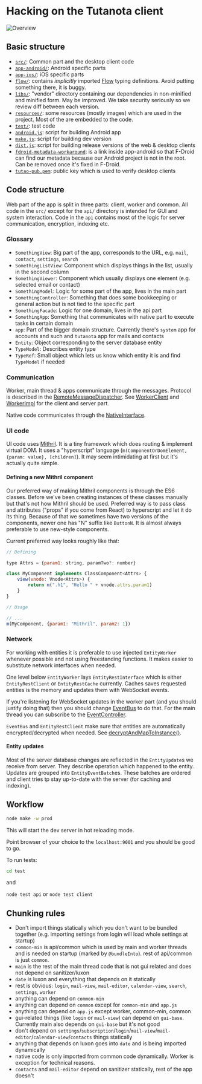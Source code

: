 # Hacking on the Tutanota client

![Overview](Overview.svg)

## Basic structure
 * [`src/`](../src): Common part and the desktop client code
 * [`app-android/`](../app-android): Android specific parts
 * [`app-ios/`](../app-ios): iOS specific parts
 * [`flow/`](../flow): contains *implicitly* imported [Flow](https://flow.org/) typing definitions. Avoid putting something there,
 it is buggy.
 * [`libs/`](../libs): "vendor" directory containing our dependencies in non-minified and minified form. May be improved. We take
 security seriously so we review diff between each version.
 * [`resources/`](../resources): some resources (mostly images) which are used in the project. Most of the are embedded to the code.
 * [`test/`](../test): test code
 * [`android.js`](../android.js): script for building Android app
 * [`make.js`](../make.js): script for building dev version
 * [`dist.js`](../dist.js): script for building release versions of the web & desktop clients
 * [`fdroid-metadata-workaround`](../fdroid-metadata-workaround): is a link inside app-android so that F-Droid can find our metadata because our Android
 project is not in the root. Can be removed once it's fixed in F-Droid.
 * [`tutao-pub.pem`](../tutao-pub.pem): public key which is used to verify desktop clients
 
## Code structure
Web part of the app is split in three parts: client, worker and common.
All code in the `src/` except for the `api/` directory is intended for GUI and system interaction. Code in the `api`
contains most of the logic for server communication, encryption, indexing etc.

### Glossary
 * `SomethingView`: Big part of the app, corresponds to the URL, e.g. `mail`, `contact`, `settings`, `search`
 * `SomethingListView`: Component which displays things in the list, usually in the second column
 * `SomethingViewer`: Component which usually displays one element (e.g. selected email or contact)
 * `SomethingModel`: Logic for some part of the app, lives in the main part
 * `SomethingController`: Something that does some bookkeeping or general action but is not tied to the specific part
 * `SomethingFacade`: Logic for one domain, lives in the api part
 * `SomethingApp`: Something that communicates with native part to execute tasks in certain domain
 * `app`: Part of the bigger domain structure. Currently there's `system` app for accounts and such and
 `tutanota` app for mails and contacts
 * `Entity`: Object corresponding to the server database entity
 * `TypeModel`: Describes entity type
 * `TypeRef`: Small object which lets us know which entity it is and find `TypeModel` if needed

### Communication
Worker, main thread & apps communicate through the messages. Protocol is described in the
[RemoteMessageDispatcher](../src/api/common/MessageDispatcher.js). See [WorkerClient](../src/api/main/WorkerClient.js) and
[WorkerImpl](../src/api/worker/WorkerImpl.js) for the client and server part.

Native code communicates through the [NativeInterface](../src/native/common/NativeInterface.js).

### UI code
UI code uses [Mithril](http://mithril.js.org/). It is a tiny framework which does routing & implement virtual DOM.
It uses a "hyperscript" language (`m(ComponentOrDomElement, {param: value}, [children]`). It may seem intimidating
at first but it's actually quite simple.

#### Defining a new Mithril component
Our preferred way of making Mithril components is through the ES6 classes. Before we've been creating instances of
these classes manually but that's not how Mithril should be used. Preferred way is to pass class and attributes
("props" if you come from React) to hyperscript and let it do its thing. Because of that we sometimes have two versions
of the components, newer one has "N" suffix like `ButtonN`. It is almost always preferable to use new-style components.

Current preferred way looks roughly like that:

```javascript
// Defining

type Attrs = {param1: string, paramTwo?: number}

class MyComponent implements ClassComponent<Attrs> {
	view(vnode: Vnode<Attrs>) {
		return m(".h1", "Hello " + vnode.attrs.param1)
	}
}

// Usage

// ...
m(MyComponent, {param1: "Mithril", param2: 1})
```


### Network
For working with entities it is preferable to use injected `EntityWorker` whenever possible and not using freestanding
functions. It makes easier to substitute network interfaces when needed.

One level below `EntityWorker` lays `EntityRestInterface` which is either `EntityRestClient` or `EntityRestCache`
currently. Caches saves requested entities is the memory and updates them with WebSocket events.

If you're listening for WebSocket updates in the worker part (and you should justify doing that) then you should change
[EventBus](../src/api/worker/EventBusClient.js) to do that. For the main thread you can subscribe to the 
[EventController](../src/api/main/EventController.js).

`EventBus` and `EntityRestClient` make sure that entities are automatically encrypted/decrypted when needed. See
[decryptAndMapToInstance()](../src/api/worker/crypto/CryptoFacade.js).

#### Entity updates
Most of the server database changes are reflected in the `EntityUpdate`s we receive from server. They describe
operation which happened to the entity. Updates are grouped into `EntityEventBatch`es. These batches are ordered and
client tries tp stay up-to-date with the server (for caching and indexing).

## Workflow
```bash
node make -w prod
```

This will start the dev server in hot reloading mode.

Point browser of your choice to the `localhost:9001` and you should be good to go.

To run tests:

```bash
cd test
```
 
and

 `node test api` or `node test client`


## Chunking rules
 - Don't import things statically which you don't want to be bundled together (e.g. importing settings from login will
  load whole settings at startup)
 - `common-min` is api/common which is used by main and worker threads and is needed on startup (marked by `@bundleInto`).
  rest of api/common is just `common`.
 - `main` is the rest of the main thread code that is not gui related and does not depend on sanitizer/luxon
 - `date` is luxon and everything that depends on it statically
 - rest is obvious: `login`, `mail-view`, `mail-editor`, `calendar-view`, `search`, `settings`, `worker`
 - anything can depend on `common-min`
 - anything can depend on `common` except for `common-min` and `app.js`
 - anything can depend on `app.js` except worker, common-min, common
 - gui-related things (like `login` or `mail-view`) can depend on `gui-base`. Currently main also depends on `gui-base`
  but it's not good
 - don't depend on `settings`/`subscription`/`login`/`mail-view`/`mail-editor`/`calendar-view`/`contacts` things
  statically
 - anything that depends on luxon goes into `date` and is being imported dynamically
 - native code is only imported from common code dynamically. Worker is exception for technical reasons.
 - `contacts` and `mail-editor` depend on sanitizer statically, rest of the app doesn't